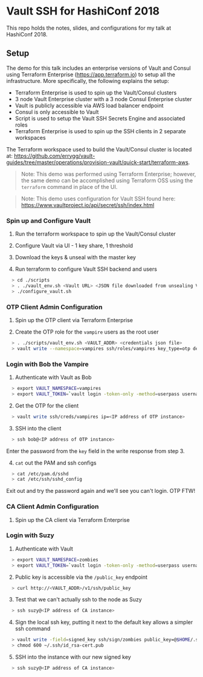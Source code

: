 # Vault SSH for HashiConf 2018

This repo holds the notes, slides, and configurations for my talk at HashiConf 2018.

## Setup

The demo for this talk includes an enterprise versions of Vault and Consul using Terraform Enterprise (https://app.terraform.io) to setup all the infrastructure. More specifically, the following explains the setup:

* Terraform Enterprise is used to spin up the Vault/Consul clusters
* 3 node Vault Enterprise cluster with a 3 node Consul Enterprise cluster
* Vault is publicly accessible via AWS load balancer endpoint
* Consul is only accessible to Vault
* Script is used to setup the Vault SSH Secrets Engine and associated roles
* Terraform Enterprise is used to spin up the SSH clients in 2 separate workspaces

The Terraform workspace used to build the Vault/Consul cluster is located at: https://github.com/errygg/vault-guides/tree/master/operations/provision-vault/quick-start/terraform-aws.

> Note: This demo was performed using Terraform Enterprise; however, the same
demo can be accomplished using Terraform OSS using the `terraform` command in
place of the UI.

> Note: This demo uses configuration for Vault SSH found here: https://www.vaultproject.io/api/secret/ssh/index.html

### Spin up and Configure Vault

1. Run the terraform workspace to spin up the Vault/Consul cluster

2. Configure Vault via UI - 1 key share, 1 threshold

3. Download the keys & unseal with the master key

4. Run terraform to configure Vault SSH backend and users

```bash
  > cd ./scripts
  > . ./vault_env.sh <Vault URL> <JSON file downloaded from unsealing Vault>
  > ./configure_vault.sh
```

### OTP Client Admin Configuration

1. Spin up the OTP client via Terraform Enterprise

2. Create the OTP role for the `vampire` users as the root user

```bash
  > . ./scripts/vault_env.sh <VAULT_ADDR> <credentials json file>
  > vault write --namespace=vampires ssh/roles/vampires key_type=otp default_user=bob cidr_list="<IP address of OTP instance>/32"
```

### Login with Bob the Vampire

1. Authenticate with Vault as Bob

```bash
  > export VAULT_NAMESPACE=vampires
  > export VAULT_TOKEN=`vault login -token-only -method=userpass username=bob`
```

2. Get the OTP for the client

```bash
  > vault write ssh/creds/vampires ip=<IP address of OTP instance>
```

3. SSH into the client

```bash
  > ssh bob@<IP address of OTP instance>
```

Enter the password from the `key` field in the write response from step 3.

4. `cat` out the PAM and ssh configs

```bash
  > cat /etc/pam.d/sshd
  > cat /etc/ssh/sshd_config
```

Exit out and try the password again and we'll see you can't login. OTP FTW!

### CA Client Admin Configuration

1. Spin up the CA client via Terraform Enterprise

### Login with Suzy

1. Authenticate with Vault

```bash
  > export VAULT_NAMESPACE=zombies
  > export VAULT_TOKEN=`vault login -token-only -method=userpass username=suzy`
```

2. Public key is accessible via the `/public_key` endpoint

```bash
  > curl http://<VAULT_ADDR>/v1/ssh/public_key
```

3. Test that we can't actually ssh to the node as Suzy

```bash
  > ssh suzy@<IP address of CA instance>
```

4. Sign the local ssh key, putting it next to the default key allows a simpler ssh command

```bash
  > vault write -field=signed_key ssh/sign/zombies public_key=@$HOME/.ssh/id_rsa.pub > ~/.ssh/id_rsa-cert.pub
  > chmod 600 ~/.ssh/id_rsa-cert.pub
```

5. SSH into the instance with our new signed key

```bash
  > ssh suzy@<IP address of CA instance>
```
